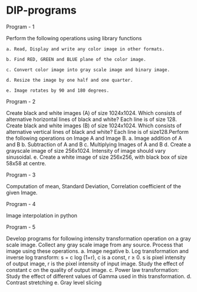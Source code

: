 # DIP-programs

Program - 1

Perform the following operations using library functions 

    a. Read, Display and write any color image in other formats. 
    
    b. Find RED, GREEN and BLUE plane of the color image. 
    
    c. Convert color image into gray scale image and binary image. 
    
    d. Resize the image by one half and one quarter. 
    
    e. Image rotates by 90 and 180 degrees. 

Program - 2

Create black and white images (A) of size 1024x1024. Which consists of alternative horizontal lines of 
black and white? Each line is of size 128. Create black and white images (B) of size 1024x1024. Which 
consists of alternative vertical lines of black and white? Each line is of size128.Perform the following 
operations on Image A and Image B. 
a. Image addition of A and B 
b. Subtraction of A and B 
c. Multiplying Images of A and B 
d. Create a grayscale image of size 256x1024. Intensity of image should vary 
sinusoidal. 
e. Create a white image of size 256x256, with black box of size 58x58 at centre. 

Program - 3

Computation of mean, Standard Deviation, Correlation coefficient of the given Image.

Program - 4

Image interpolation in python

Program - 5

Develop programs for following intensity transformation operation on a gray scale image. Collect any 
gray scale image from any source. Process that image using these operations. 
a. Image negative 
b. Log transformation and inverse log transform: s = c log (1+r), c is a const, r ≥ 0. s 
is pixel intensity of output image, r is the pixel intensity of input image. Study the 
effect of constant c on the quality of output image. 
c. Power law transformation: Study the effect of different values of Gamma used in 
this transformation. 
d. Contrast stretching 
e. Gray level slicing
